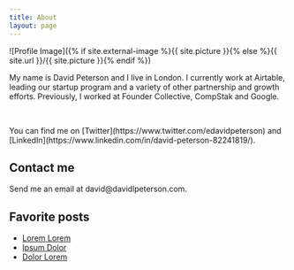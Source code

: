 ```yaml
---
title: About
layout: page
---
```

![Profile Image]({% if site.external-image %}{{ site.picture }}{% else %}{{ site.url }}/{{ site.picture }}{% endif %})

<p>My name is David Peterson and I live in London. I currently work at Airtable, leading our startup program and a variety of other partnership and growth efforts. Previously, I worked at Founder Collective, CompStak and Google.</p>
<br>
<p>You can find me on [Twitter](https://www.twitter.com/edavidpeterson) and [LinkedIn](https://www.linkedin.com/in/david-peterson-82241819/).</p>

<h2>Contact me</h2>

<p>Send me an email at david@davidlpeterson.com.</p>

<h2>Favorite posts</h2>

<ul>
	<li><a href="https://github.com/">Lorem Lorem</a></li>
	<li><a href="https://github.com/">Ipsum Dolor</a></li>
	<li><a href="https://github.com/">Dolor Lorem</a></li>
</ul>
